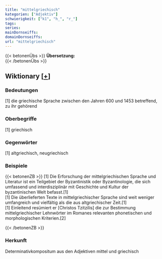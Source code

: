 ```yaml
---
title: "mittelgriechisch"
kategorien: ["Adjektiv"]
schwierigkeit: ["k1", "h_", "r_"]
tags:
series:
mainDornseiffs:
domainDornseiffs:
url: "mittelgriechisch"
---
```


{{< betonenÜbs >}}
**Übersetzung:**  
{{< /betonenÜbs >}}

## Wiktionary [[+](https://de.wiktionary.org/wiki/mittelgriechisch)]

### Bedeutungen
[1] die griechische Sprache zwischen den Jahren 600 und 1453 betreffend, zu ihr gehörend  

### Oberbegriffe
[1] griechisch  

### Gegenwörter
[1] altgriechisch, neugriechisch  

### Beispiele
{{< betonenZB >}}
[1] Die Erforschung der mittelgriechischen Sprache und Literatur ist ein Teilgebiet der Byzantinistik oder Byzantinologie, die sich umfassend und interdisziplinär mit Geschichte und Kultur der byzantinischen Welt befasst.[1]  
[1] Die überlieferten Texte in mittelgriechischer Sprache sind weit weniger umfangreich und vielfältig als die aus altgriechischer Zeit.[1]  
[1] Einleitend resümiert er [Christos Tzitzilis] die zur Bestimmung mittelgriechischer Lehnwörter im Romanes relevanten phonetischen und morphologischen Kriterien.[2]  

{{< /betonenZB >}}
### Herkunft
Determinativkompositum aus den Adjektiven mittel und griechisch  


